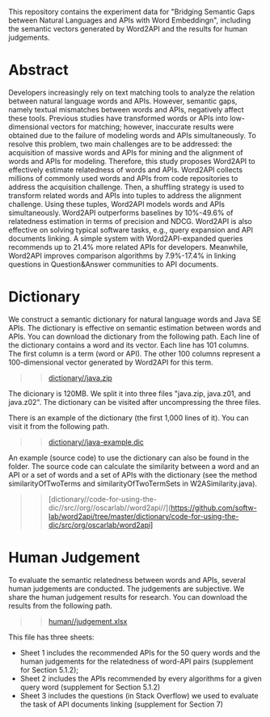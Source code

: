 This repository contains the experiment data for "Bridging Semantic Gaps between Natural Languages and APIs with Word Embeddingn", including the semantic vectors generated by Word2API and the results for human judgements.

# Abstract

Developers increasingly rely on text matching tools to analyze the relation between natural language words and APIs.
However, semantic gaps, namely textual mismatches between words and APIs, negatively affect these tools. Previous studies have
transformed words or APIs into low-dimensional vectors for matching; however, inaccurate results were obtained due to the failure of
modeling words and APIs simultaneously. To resolve this problem, two main challenges are to be addressed: the acquisition of massive
words and APIs for mining and the alignment of words and APIs for modeling. Therefore, this study proposes Word2API to effectively
estimate relatedness of words and APIs. Word2API collects millions of commonly used words and APIs from code repositories to
address the acquisition challenge. Then, a shuffling strategy is used to transform related words and APIs into tuples to address the
alignment challenge. Using these tuples, Word2API models words and APIs simultaneously. Word2API outperforms baselines by
10%-49.6% of relatedness estimation in terms of precision and NDCG. Word2API is also effective on solving typical software tasks,
e.g., query expansion and API documents linking. A simple system with Word2API-expanded queries recommends up to 21.4% more
related APIs for developers. Meanwhile, Word2API improves comparison algorithms by 7.9%-17.4% in linking questions in
Question&Answer communities to API documents.

# Dictionary
We construct a semantic dictionary for natural language words and Java SE APIs. The dictionary is effective on semantic estimation between words and APIs. You can download the dictionary from the following path. Each line of the dictionary contains a word and its vector. Each line has 101 columns. The first column is a term (word or API). The other 100 columns represent a 100-dimensional vector generated by Word2API for this term.

>> [dictionary//java.zip](https://github.com/softw-lab/word2api/tree/master/dictionary/)

The dicionary is 120MB. We split it into three files "java.zip, java.z01, and java.z02". The dictionary can be visited after uncompressing the three files.

There is an example of the dictionary (the first 1,000 lines of it). You can visit it from the following path.

>> [dictionary//java-example.dic](https://github.com/softw-lab/word2api/tree/master/dictionary/)

An example (source code) to use the dictionary can also be found in the folder. The source code can calculate the similarity between a word and an API or a set of words and a set of APIs with the dictionary (see the method similarityOfTwoTerms and similarityOfTwoTermSets in W2ASimilarity.java). 

>> [dictionary//code-for-using-the-dic//src//org//oscarlab//word2api//](https://github.com/softw-lab/word2api/tree/master/dictionary/code-for-using-the-dic/src/org/oscarlab/word2api]


# Human Judgement
To evaluate the semantic relatedness between words and APIs, several human judgements are conducted. The judgements are subjective. We share the human judgement results for research. You can download the results from the following path.

>> [human//judgement.xlsx](https://github.com/softw-lab/word2api/tree/master/human/)

This file has three sheets:
- Sheet 1 includes the recommended APIs for the 50 query words and the human judgements for the relatedness of word-API pairs (supplement for Section 5.1.2);
- Sheet 2 includes the APIs recommended by every algorithms for a given query word (supplement for Section 5.1.2)
- Sheet 3 includes the questions (in Stack Overflow) we used to evaluate the task of API documents linking (supplement for Section 7)


